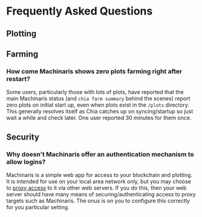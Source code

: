 # Frequently Asked Questions

## Plotting

## Farming

### How come Machinaris shows zero plots farming right after restart?

Some users, particularly those with lots of plots, have reported that the main Machinaris status (and `chia farm summary` behind the scenes) report zero plots on initial start up, even when plots exist in the `/plots` directory.  This generally resolves itself as Chia catches up on syncing/startup so just wait a while and check later.  One user reported 30 minutes for them once.

## Security

### Why doesn't Machinaris offer an authentication mechanism to allow logins?

Machinaris is a simple web app for access to your blockchain and plotting.  It is intended for use on your local area network only, but you may choose to [proxy access](./wiki/Nginx) to it via other web servers.  If you do this, then your web server should have many means of securing/authenticating access to proxy targets such as Machinaris.  The onus is on you to configure this correctly for you particular setting. 